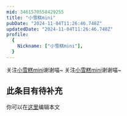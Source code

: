 ```yaml
---
mid: 3461570558429255
title: "小雪糕mini"
pubDate: "2024-11-04T11:26:46.748Z"
updatedDate: "2024-11-04T11:26:46.748Z"
profile:
  {
    Nickname: ["小雪糕mini"],
  }
---
```


关注[小雪糕mini](https://space.bilibili.com/3461570558429255)谢谢喵~ 关注[小雪糕mini](https://space.bilibili.com/3461570558429255)谢谢喵~

## 此条目有待补充
你可以在[这里](https://github.com/Yuhanawa/VTuber.ICU-Content/edit/master/v/小雪糕mini/index.md)编辑本文
